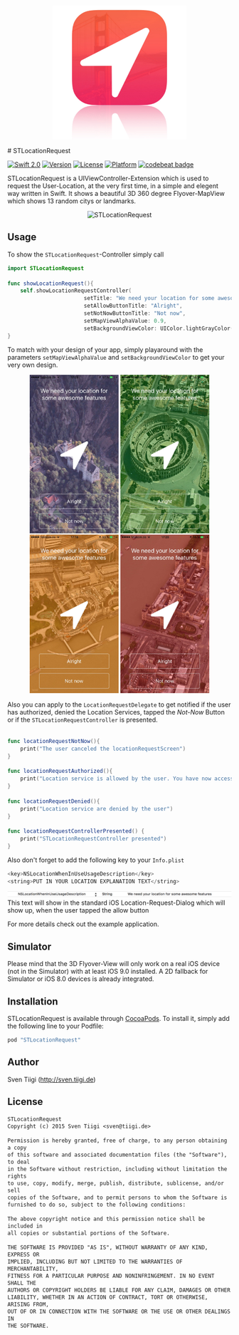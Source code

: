 <p align="center">
<img width=300 src="./Preview/STLocationRequest_AppIcon.jpg" alt="STLocationRequestAppIcon" title="STLocationRequestAppIcon">
</p>
# STLocationRequest

[![Swift 2.0](https://img.shields.io/badge/Swift-2.0-orange.svg?style=flat)](https://developer.apple.com/swift/)
[![Version](https://img.shields.io/cocoapods/v/STLocationRequest.svg?style=flat)](http://cocoapods.org/pods/STLocationRequest)
[![License](https://img.shields.io/cocoapods/l/STLocationRequest.svg?style=flat)](http://cocoapods.org/pods/STLocationRequest)
[![Platform](https://img.shields.io/cocoapods/p/STLocationRequest.svg?style=flat)](http://cocoapods.org/pods/STLocationRequest)
[![codebeat badge](https://codebeat.co/badges/ce1c3749-fca8-4c3b-ae28-6210fd0e129a)](https://codebeat.co/projects/github-com-sventiigi-stlocationrequest)

STLocationRequest is a UIViewController-Extension which is used to request the User-Location, at the very first time, in a simple and elegent way written in Swift. It shows a beautiful 3D 360 degree Flyover-MapView which shows 13 random citys or landmarks.

<p align="center">
<img src="./Preview/STLocationRequest.gif" alt="STLocationRequest" title="STLocationRequest">

</p>

## Usage

To show the `STLocationRequest`-Controller simply call 

```swift
import STLocationRequest

func showLocationRequest(){
    self.showLocationRequestController(
						setTitle: "We need your location for some awesome features",
						setAllowButtonTitle: "Alright",
						setNotNowButtonTitle: "Not now",
						setMapViewAlphaValue: 0.9,
						setBackgroundViewColor: UIColor.lightGrayColor())
}

```

To match with your design of your app, simply playaround with the parameters `setMapViewAlphaValue` and `setBackgroundViewColor` to get your very own design.

<p align="center">
<img width=200 src="./Preview/STLocationRequest_Purple.jpg" alt="STLocationRequest" title="STLocationRequest">
<img width=200 src="./Preview/STLocationRequest_Green.jpg" alt="STLocationRequest" title="STLocationRequest">
<img width=200 src="./Preview/STLocationRequest_Orange.jpg" alt="STLocationRequest" title="STLocationRequest">
<img width=200 src="./Preview/STLocationRequest_Red.jpg" alt="STLocationRequest" title="STLocationRequest">
</p>

Also you can apply to the `LocationRequestDelegate` to get notified if the user has authorized, denied the Location Services, tapped the _Not-Now_ Button or if the `STLocationRequestController` is presented.

```swift

func locationRequestNotNow(){
    print("The user canceled the locationRequestScreen")
}

func locationRequestAuthorized(){
    print("Location service is allowed by the user. You have now access to the user location")
}

func locationRequestDenied(){
    print("Location service are denied by the user")
}

func locationRequestControllerPresented() {
    print("STLocationRequestController presented")
}

```
Also don't forget to add the following key to your `Info.plist`

```swift
<key>NSLocationWhenInUseUsageDescription</key>
<string>PUT IN YOUR LOCATION EXPLANATION TEXT</string>
```
<img src="./Preview/STLocationRequest_NSLocationWhenInUseUsageDescription.png" alt="STLocationRequestLocationText" title="STLocationRequestLocationText">
This text will show in the standard iOS Location-Request-Dialog which will show up, when the user tapped the allow button

For more details check out the example application.

## Simulator

Please mind that the 3D Flyover-View will only work on a real iOS device (not in the Simulator) with at least iOS 9.0 installed. A 2D fallback for Simulator or iOS 8.0 devices is already integrated.


## Installation

STLocationRequest is available through [CocoaPods](http://cocoapods.org). To install
it, simply add the following line to your Podfile:

```ruby
pod "STLocationRequest"
```

## Author

Sven Tiigi (http://sven.tiigi.de)

## License

```
STLocationRequest
Copyright (c) 2015 Sven Tiigi <sven@tiigi.de>

Permission is hereby granted, free of charge, to any person obtaining a copy
of this software and associated documentation files (the "Software"), to deal
in the Software without restriction, including without limitation the rights
to use, copy, modify, merge, publish, distribute, sublicense, and/or sell
copies of the Software, and to permit persons to whom the Software is
furnished to do so, subject to the following conditions:

The above copyright notice and this permission notice shall be included in
all copies or substantial portions of the Software.

THE SOFTWARE IS PROVIDED "AS IS", WITHOUT WARRANTY OF ANY KIND, EXPRESS OR
IMPLIED, INCLUDING BUT NOT LIMITED TO THE WARRANTIES OF MERCHANTABILITY,
FITNESS FOR A PARTICULAR PURPOSE AND NONINFRINGEMENT. IN NO EVENT SHALL THE
AUTHORS OR COPYRIGHT HOLDERS BE LIABLE FOR ANY CLAIM, DAMAGES OR OTHER
LIABILITY, WHETHER IN AN ACTION OF CONTRACT, TORT OR OTHERWISE, ARISING FROM,
OUT OF OR IN CONNECTION WITH THE SOFTWARE OR THE USE OR OTHER DEALINGS IN
THE SOFTWARE.
```
